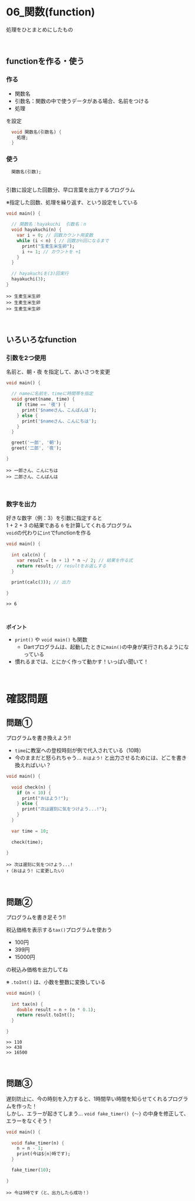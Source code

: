 # **06_関数(function)**

処理をひとまとめにしたもの  

<br>

## **functionを作る・使う**


### **作る**

- 関数名
- 引数名：関数の中で使うデータがある場合、名前をつける
- 処理

を設定

```dart
  void 関数名(引数名) {
    処理;
  }
```

### **使う**

```dart
  関数名(引数);
```

<br>
引数に設定した回数分、早口言葉を出力するプログラム  

※指定した回数、処理を繰り返す、という設定をしている

```dart
void main() {

  // 関数名：hayakuchi  引数名：n
  void hayakuchi(n) {
    var i = 0; // 回数カウント用変数
    while (i < n) { // 回数がn回になるまで
      print("生麦生米生卵");
      i += 1; // カウントを +1
    }
  }
  
  // hayakuchiを(3)回実行
  hayakuchi(3);
}
```

```
>> 生麦生米生卵
>> 生麦生米生卵
>> 生麦生米生卵
```

<br>

## **いろいろなfunction**

### **引数を2つ使用**

名前と、朝・夜 を指定して、あいさつを変更

```dart
void main() {

  // nameに名前を、timeに時間帯を指定
  void greet(name, time) {
    if (time == '夜') {
      print('$nameさん、こんばんは');
    } else {
      print('$nameさん、こんにちは');
    }
  }

  greet('一郎', '朝');
  greet('二郎', '夜');

}

```

```
>> 一郎さん、こんにちは
>> 二郎さん、こんばんは
```

<br>

### **数字を出力**

好きな数字（例：3）を引数に指定すると  
1 + 2 + 3 の結果である `6` を計算してくれるプログラム  
`void`の代わりに`int`でfunctionを作る


```dart
void main() {
  
  int calc(n) {
    var result = (n + 1) * n ~/ 2; // 結果を作る式
    return result; // resultをお返しする
  }
  
  print(calc(3)); // 出力
  
}

```

```
>> 6
```




<br>

**ポイント**
- `print()` や `void main()` も関数
  - Dartプログラムは、起動したときに`main()`の中身が実行されるようになっている
- 慣れるまでは、とにかく作って動かす！いっぱい聞いて！

<br>

# **確認問題**

## **問題①**

プログラムを書き換えよう!!

- `time`に教室への登校時刻が例で代入されている（10時）
- 今のままだと怒られちゃう… `おはよう!` と出力させるためには、どこを書き換えればいい？

```dart
void main() {
  
  void check(n) {
    if (n < 10) {
      print("おはよう!");
    } else {
      print("次は遅刻に気をつけよう...!");
    }
  }
  
  var time = 10;
  
  check(time);
  
}
```

```
>> 次は遅刻に気をつけよう...!
↑（おはよう! に変更したい）
```

<br>

## **問題②**

プログラムを書き足そう!!  

税込価格を表示する`tax()`プログラムを使おう  
- 100円
- 399円
- 15000円  
  
の税込み価格を出力してね 

※ `.toInt()` は、小数を整数に変換している

```dart
void main() {
  
  int tax(n) {
    double result = n + (n * 0.1);
    return result.toInt();
  }
  
}
```

```
>> 110
>> 438
>> 16500
```

<br>

## **問題③**

遅刻防止に、今の時刻を入力すると、1時間早い時間を知らせてくれるプログラムを作った！  
しかし、エラーが起きてしまう…
`void fake_timer() {〜}` の中身を修正して、エラーをなくそう！

```dart
void main() {
  
  void fake_timer(n) {
    n = n - 1;
    print(今は${n}時です);
  }

  fake_timer(10);
  
}
```

```
>> 今は9時です（と、出力したら成功！）
```